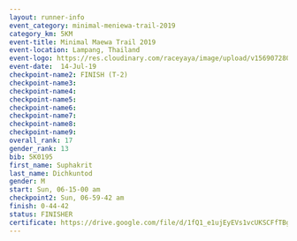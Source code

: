 ```yaml
---
layout: runner-info 
event_category: minimal-meniewa-trail-2019 
category_km: 5KM 
event-title: Minimal Maewa Trail 2019 
event-location: Lampang, Thailand 
event-logo: https://res.cloudinary.com/raceyaya/image/upload/v1569072805/logo/minimal-trail_ktnvsp.jpg 
event-date:  14-Jul-19 
checkpoint-name2: FINISH (T-2) 
checkpoint-name3: 
checkpoint-name4: 
checkpoint-name5: 
checkpoint-name6: 
checkpoint-name7: 
checkpoint-name8: 
checkpoint-name9: 
overall_rank: 17
gender_rank: 13
bib: 5K0195
first_name: Suphakrit
last_name: Dichkuntod
gender: M
start: Sun, 06-15-00 am
checkpoint2: Sun, 06-59-42 am
finish: 0-44-42
status: FINISHER
certificate: https://drive.google.com/file/d/1fQ1_e1ujEyEVs1vcUKSCFfTBgJ2lyXwP/view?usp=sharing
---
```

